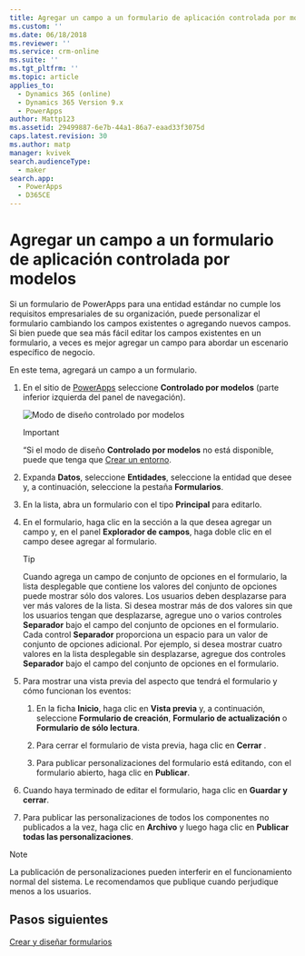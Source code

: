 ```yaml
---
title: Agregar un campo a un formulario de aplicación controlada por modelos en PowerApps | MicrosoftDocs
ms.custom: ''
ms.date: 06/18/2018
ms.reviewer: ''
ms.service: crm-online
ms.suite: ''
ms.tgt_pltfrm: ''
ms.topic: article
applies_to:
  - Dynamics 365 (online)
  - Dynamics 365 Version 9.x
  - PowerApps
author: Mattp123
ms.assetid: 29499887-6e7b-44a1-86a7-eaad33f3075d
caps.latest.revision: 30
ms.author: matp
manager: kvivek
search.audienceType:
  - maker
search.app:
  - PowerApps
  - D365CE
---
```

# <a name="add-a-field-to-a-model-driven-app-form"></a>Agregar un campo a un formulario de aplicación controlada por modelos 

Si un formulario de PowerApps para una entidad estándar no cumple los requisitos empresariales de su organización, puede personalizar el formulario cambiando los campos existentes o agregando nuevos campos. Si bien puede que sea más fácil editar los campos existentes en un formulario, a veces es mejor agregar un campo para abordar un escenario específico de negocio.

En este tema, agregará un campo a un formulario.   
  
1.  En el sitio de [PowerApps](https://web.powerapps.com/?utm_source=padocs&utm_medium=linkinadoc&utm_campaign=referralsfromdoc) seleccione **Controlado por modelos** (parte inferior izquierda del panel de navegación).  

    ![Modo de diseño controlado por modelos](../model-driven-apps/media/model-driven-switch.png)

    > [!IMPORTANT]
    > “Si el modo de diseño **Controlado por modelos** no está disponible, puede que tenga que [Crear un entorno](https://docs.microsoft.com/powerapps/administrator/create-environment). 

2.  Expanda **Datos**, seleccione **Entidades**, seleccione la entidad que desee y, a continuación, seleccione la pestaña **Formularios**.  

3.  En la lista, abra un formulario con el tipo **Principal** para editarlo.  
  
4.  En el formulario, haga clic en la sección a la que desea agregar un campo y, en el panel **Explorador de campos**, haga doble clic en el campo desee agregar al formulario.  
  
    > [!TIP]
    >  Cuando agrega un campo de conjunto de opciones en el formulario, la lista desplegable que contiene los valores del conjunto de opciones puede mostrar sólo dos valores. Los usuarios deben desplazarse para ver más valores de la lista. Si desea mostrar más de dos valores sin que los usuarios tengan que desplazarse, agregue uno o varios controles **Separador** bajo el campo del conjunto de opciones en el formulario. Cada control **Separador** proporciona un espacio para un valor de conjunto de opciones adicional. Por ejemplo, si desea mostrar cuatro valores en la lista desplegable sin desplazarse, agregue dos controles **Separador** bajo el campo del conjunto de opciones en el formulario.  
  
5.  Para mostrar una vista previa del aspecto que tendrá el formulario y cómo funcionan los eventos:  
  
    1.  En la ficha **Inicio**, haga clic en **Vista previa** y, a continuación, seleccione **Formulario de creación**, **Formulario de actualización** o **Formulario de sólo lectura**.  
  
    2.  Para cerrar el formulario de vista previa, haga clic en **Cerrar** .  
  
    3.  Para publicar personalizaciones del formulario está editando, con el formulario abierto, haga clic en **Publicar**.  
  
6.  Cuando haya terminado de editar el formulario, haga clic en **Guardar y cerrar**.  
  
7. Para publicar las personalizaciones de todos los componentes no publicados a la vez, haga clic en **Archivo** y luego haga clic en **Publicar todas las personalizaciones**.  
  
> [!NOTE]
>  La publicación de personalizaciones pueden interferir en el funcionamiento normal del sistema. Le recomendamos que publique cuando perjudique menos a los usuarios.  
  
## <a name="next-steps"></a>Pasos siguientes  
 
 [Crear y diseñar formularios](create-design-forms.md)
